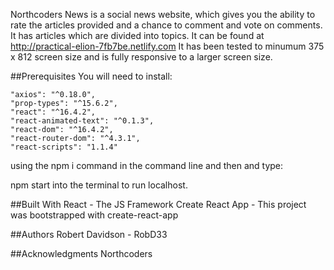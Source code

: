 Northcoders News is a social news website, which gives you the ability to rate the articles provided and a chance to comment and vote on comments. It has articles which are divided into topics. It can be found at http://practical-elion-7fb7be.netlify.com It has been tested to minumum 375 x 812 screen size and is fully responsive to a larger screen size.

##Prerequisites
You will need to install:

    "axios": "^0.18.0",
    "prop-types": "^15.6.2",
    "react": "^16.4.2",
    "react-animated-text": "^0.1.3",
    "react-dom": "^16.4.2",
    "react-router-dom": "^4.3.1",
    "react-scripts": "1.1.4"
    
using the npm i command in the command line and then and type:

npm start
into the terminal to run localhost.

##Built With
React - The JS Framework
Create React App - This project was bootstrapped with create-react-app

##Authors
Robert Davidson - RobD33

##Acknowledgments
Northcoders